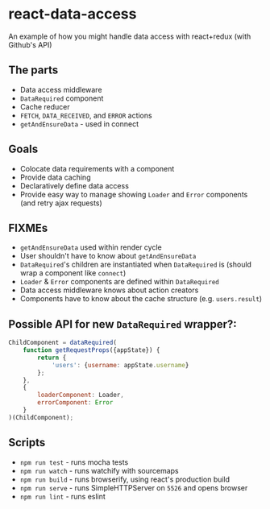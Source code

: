 # react-data-access
An example of how you might handle data access with react+redux (with Github's API)

## The parts

* Data access middleware
* `DataRequired` component
* Cache reducer
* `FETCH`, `DATA_RECEIVED`, and `ERROR` actions
* `getAndEnsureData` - used in connect

## Goals

* Colocate data requirements with a component
* Provide data caching
* Declaratively define data access
* Provide easy way to manage showing `Loader` and `Error` components (and retry ajax requests)

## FIXMEs

* `getAndEnsureData` used within render cycle
* User shouldn't have to know about `getAndEnsureData`
* `DataRequired`'s children are instantiated when `DataRequired` is (should wrap a component like `connect`)
* `Loader` & `Error` components are defined within `DataRequired`
* Data access middleware knows about action creators
* Components have to know about the cache structure (e.g. `users.result`)


## Possible API for new `DataRequired` wrapper?:

```js
ChildComponent = dataRequired(
    function getRequestProps({appState}) {
        return {
            'users': {username: appState.username}
        };
    },
    {
        loaderComponent: Loader,
        errorComponent: Error
    }
)(ChildComponent);
```

## Scripts

* `npm run test` - runs mocha tests
* `npm run watch` - runs watchify with sourcemaps
* `npm run build` - runs browserify, using react's production build
* `npm run serve` - runs SimpleHTTPServer on `5526` and opens browser
* `npm run lint` - runs eslint
